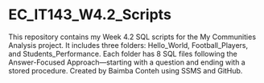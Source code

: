 # EC_IT143_W4.2_Scripts
This repository contains my Week 4.2 SQL scripts for the My Communities Analysis project. It includes three folders: Hello_World, Football_Players, and Students_Performance. Each folder has 8 SQL files following the Answer-Focused Approach—starting with a question and ending with a stored procedure. Created by Baimba Conteh using SSMS and GitHub.
